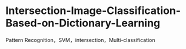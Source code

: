 # Intersection-Image-Classification-Based-on-Dictionary-Learning
Pattern Recognition，SVM，intersection，Multi-classification
